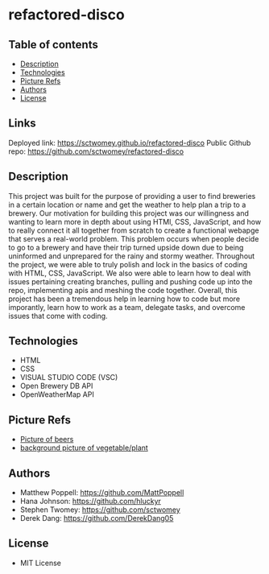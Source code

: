 # refactored-disco

## Table of contents

* [Description](#Description)
* [Technologies](#Technologies)
* [Picture Refs](#Picture-Refs)
* [Authors](#Authors)
* [License](#License)

## Links
Deployed link: https://sctwomey.github.io/refactored-disco
Public Github repo: https://github.com/sctwomey/refactored-disco
## Description

This project was built for the purpose of providing a user to find breweries in a certain location or name and get the weather to help plan a trip to a brewery.
Our motivation for building this project was our willingness and wanting to learn more in depth about using HTMl, CSS, JavaScript, and how to really connect it all together from scratch to create a functional webapge that serves a real-world problem. This problem occurs when people decide to go to a brewery and have their trip turned upside down due to being uninformed and unprepared for the rainy and stormy weather. Throughout the project, we were able to truly polish and lock in the basics of coding with HTML, CSS, JavaScript. We also were able to learn how to deal with issues pertaining creating branches, pulling and pushing code up into the repo, implementing apis and meshing the code together. Overall, this project has been a tremendous help in learning how to code but more imporantly, learn how to work as a team, delegate tasks, and overcome issues that come with coding.

## Technologies

* HTML
* CSS
* VISUAL STUDIO CODE (VSC)
* Open Brewery DB API
* OpenWeatherMap API

## Picture Refs

* [Picture of beers](images/shutterstock_1586721964.jpg)
* [background picture of vegetable/plant](assets/images/hops-pexels-markus-spiske-6577977.jpg)
## Authors

* Matthew Poppell: https://github.com/MattPoppell
* Hana Johnson: https://github.com/hluckyr
* Stephen Twomey: https://github.com/sctwomey
* Derek Dang: https://github.com/DerekDang05


## License

* MIT License
